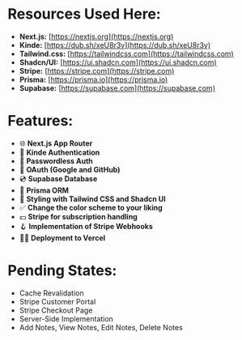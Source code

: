 # Resources Used Here:
- **Next.js:** [https://nextjs.org](https://nextjs.org)
- **Kinde:** [https://dub.sh/xeU8r3v](https://dub.sh/xeU8r3v)
- **Tailwind.css:** [https://tailwindcss.com](https://tailwindcss.com)
- **Shadcn/UI:** [https://ui.shadcn.com](https://ui.shadcn.com)
- **Stripe:** [https://stripe.com](https://stripe.com)
- **Prisma:** [https://prisma.io](https://prisma.io)
- **Supabase:** [https://supabase.com](https://supabase.com)

# Features:
- 🌐 **Next.js App Router**
- 🔐 **Kinde Authentication**
- 📧 **Passwordless Auth**
- 🔑 **OAuth (Google and GitHub)**
- 💿 **Supabase Database**
- 💨 **Prisma ORM**
- 🎨 **Styling with Tailwind CSS and Shadcn UI**
- ✅ **Change the color scheme to your liking**
- 💵 **Stripe for subscription handling**
- 🪝 **Implementation of Stripe Webhooks**
- 😶‍🌫️ **Deployment to Vercel**

# Pending States:
- Cache Revalidation
- Stripe Customer Portal
- Stripe Checkout Page
- Server-Side Implementation
- Add Notes, View Notes, Edit Notes, Delete Notes
